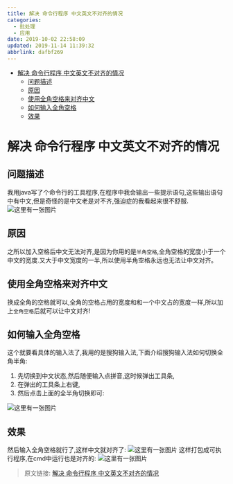 ```yaml
---
title: 解决 命令行程序 中文英文不对齐的情况
categories: 
  - 批处理
  - 应用
date: 2019-10-02 22:58:09
updated: 2019-11-14 11:39:32
abbrlink: dafbf269
---
```

<div id='my_toc'>

- [解决 命令行程序 中文英文不对齐的情况](/blog/dafbf269/#解决-命令行程序-中文英文不对齐的情况)
    - [问题描述](/blog/dafbf269/#问题描述)
    - [原因](/blog/dafbf269/#原因)
    - [使用全角空格来对齐中文](/blog/dafbf269/#使用全角空格来对齐中文)
    - [如何输入全角空格](/blog/dafbf269/#如何输入全角空格)
    - [效果](/blog/dafbf269/#效果)

</div>
<!--more-->
<script>if (navigator.platform.toLowerCase() == 'win32'){document.getElementById('my_toc').style.display = 'none';}</script>

<!--end-->
# 解决 命令行程序 中文英文不对齐的情况 #
## 问题描述 ##
我用java写了个命令行的工具程序,在程序中我会输出一些提示语句,这些输出语句中有中文,但是奇怪的是中文老是对不齐,强迫症的我看起来很不舒服.
![这里有一张图片](https://image-1257720033.cos.ap-shanghai.myqcloud.com/blog/cmd/OutputAlign/1.png)
## 原因 ##
之所以加入空格后中文无法对齐,是因为你用的是`半角空格`,全角空格的宽度小于一个中文的宽度.又大于中文宽度的一半,所以使用半角空格永远也无法让中文对齐。
## 使用全角空格来对齐中文 ##
换成全角的空格就可以,全角的空格占用的宽度和和一个中文占的宽度一样,所以加上`全角空格`后就可以让中文对齐!
## 如何输入全角空格 ##
这个就要看具体的输入法了,我用的是搜狗输入法,下面介绍搜狗输入法如何切换全角半角:
1. 先切换到中文状态,然后随便输入点拼音,这时候弹出工具条,
2. 在弹出的工具条上右键,
3. 然后点击上面的全半角切换即可:

![这里有一张图片](https://image-1257720033.cos.ap-shanghai.myqcloud.com/blog/cmd/OutputAlign/2.png)
## 效果 ##
然后输入全角空格就行了,这样中文就对齐了:
![这里有一张图片](https://image-1257720033.cos.ap-shanghai.myqcloud.com/blog/cmd/OutputAlign/3.png)
这样打包成可执行程序,在cmd中运行也是对齐的:
![这里有一张图片](https://image-1257720033.cos.ap-shanghai.myqcloud.com/blog/cmd/OutputAlign/4.png)

>原文链接: [解决 命令行程序 中文英文不对齐的情况](https://lanlan2017.github.io/blog/dafbf269/)
